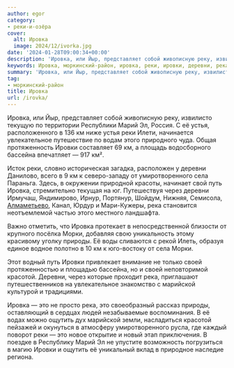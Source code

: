```yaml
---
author: egor
category:
- реки-и-озёра
cover:
  alt: Ировка
  image: 2024/12/ivorka.jpg
date: '2024-01-28T09:00:34+00:00'
description: 'Ировка, или Йыр, представляет собой живописную реку, извилисто текущую по территории Республики Марий Эл, Россия. С её устья, расположенного в 136 км ниже...'
keywords: Ировка, моркинский-район, ировка, реки, ировки, деревни, река, это, марий, устья, увлекательное, бассейна, умиротворенного, села, путь, морки, природы
summary: 'Ировка, или Йыр, представляет собой живописную реку, извилисто текущую по территории Республики Марий Эл, Россия. С её устья, расположенного в 136 км ниже...'
tag:
- моркинский-район
title: Ировка
url: /irovka/
---
```


Ировка, или Йыр, представляет собой живописную реку, извилисто текущую по территории Республики Марий Эл, Россия. С её устья, расположенного в 136 км ниже устья реки Илети, начинается увлекательное путешествие по водам этого природного чуда. Общая протяженность Ировки составляет 69 км, а площадь водосборного бассейна впечатляет — 917 км².

Исток реки, словно историческая загадка, расположен у деревни Данилово, всего в 9 км к северо-западу от умиротворенного села Параньга. Здесь, в окружении природной красоты, начинает свой путь Ировка, стремительно текущая на юг. Путешествуя через деревни Ирмучаш, Яндимирово, Ирнур, Портянур, Шойдум, Нижняя, Семисола, [Алмаметьево](/almametevo/), Канал, Юрдур и Мари-Кужеры, река становится неотъемлемой частью этого местного ландшафта.

Важно отметить, что Ировка протекает в непосредственной близости от крупного посёлка Морки, добавляя свою уникальность этому красивому уголку природы. Её воды сливаются с рекой Илеть, образуя единое водное полотно в 10 км к юго-востоку от села Морки.

Этот водный путь Ировки привлекает внимание не только своей протяженностью и площадью бассейна, но и своей неповторимой красотой. Деревни, через которые проходит река, приглашают путешественников на увлекательное знакомство с марийской культурой и традициями.

Ировка — это не просто река, это своеобразный рассказ природы, оставляющий в сердцах людей незабываемые воспоминания. В её водах можно ощутить дух марийской земли, насладиться красотой пейзажей и окунуться в атмосферу умиротворенного русла, где каждый поворот реки — это новое открытие и новый этап приключения. В поездке в Республику Марий Эл не упустите возможность погрузиться в магию Ировки и ощутить её уникальный вклад в природное наследие региона.